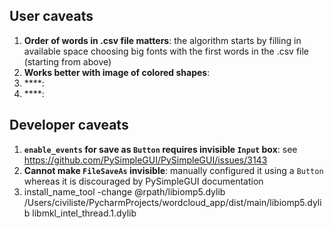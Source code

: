 ## User caveats
1. **Order of words in .csv file matters**: the algorithm starts by filling in available space choosing big fonts with the first words in the .csv file (starting from above)
2. **Works better with image of colored shapes**:
3. ****:
4. ****:


## Developer caveats
1. **`enable_events` for save as `Button` requires invisible `Input` box**: see https://github.com/PySimpleGUI/PySimpleGUI/issues/3143
2. **Cannot make `FileSaveAs` invisible**: manually configured it using a `Button` whereas it is discouraged by PySimpleGUI documentation 
3. install_name_tool -change @rpath/libiomp5.dylib /Users/civiliste/PycharmProjects/wordcloud_app/dist/main/libiomp5.dylib libmkl_intel_thread.1.dylib
